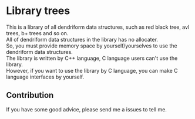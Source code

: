 # Library trees
 This is a library of all dendriform data structures, such as red black tree, avl trees, b+ trees and so on.<br>
 All of dendriform data structures in the library has no allocater.<br>
 So, you must provide memory space by yourself/yourselves to use the dendriform data structures.<br>
 The library is written by C++ language, C language users can't use the library.<br>
 However, if you want to use the library by C language, you can make C language interfaces by yourself.<br>
## Contribution
 If you have some good advice, please send me a issues to tell me.

